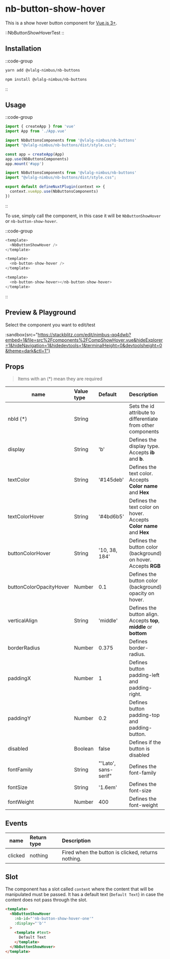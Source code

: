 # nb-button-show-hover

This is a show hover button component for [Vue.js 3+](https://vuejs.org/).

::NbButtonShowHoverTest
::

## Installation

::code-group
  ```bash [Yarn]
  yarn add @vlalg-nimbus/nb-buttons
  ```
  ```bash [NPM]
  npm install @vlalg-nimbus/nb-buttons
  ```
::

## Usage

::code-group
  ```js [Vue 3]
  import { createApp } from 'vue'
  import App from './App.vue'

  import NbButtonsComponents from '@vlalg-nimbus/nb-buttons'
  import "@vlalg-nimbus/nb-buttons/dist/style.css";

  const app = createApp(App)
  app.use(NbButtonsComponents)
  app.mount('#app')
  ```
  ```js [Nuxt 3]
  import NbButtonsComponents from '@vlalg-nimbus/nb-buttons'
  import "@vlalg-nimbus/nb-buttons/dist/style.css";
  
  export default defineNuxtPlugin(context => {
    context.vueApp.use(NbButtonsComponents)
  })
  ```
::

To use, simply call the component, in this case it will be `NbButtonShowHover` or `nb-button-show-hover`.

::code-group
  ```js [Mode 1]
  <template>
    <NbButtonShowHover />
  </template>
  ```
  ```js [Mode 2]
  <template>
    <nb-button-show-hover />
  </template>
  ```
  ```js [Mode 3]
  <template>
    <nb-button-show-hover></nb-button-show-hover>
  </template>
  ```
::

## Preview & Playground

Select the component you want to edit/test

:sandbox{src="https://stackblitz.com/edit/nimbus-qq4dwb?embed=1&file=src%2Fcomponents%2FCompShowHover.vue&hideExplorer=1&hideNavigation=1&hidedevtools=1&terminalHeight=0&devtoolsheight=0&theme=dark&ctl=1"}

## Props

> Items with an (*) mean they are required

| name    | Value type | Default | Description |
| ------- | :--------- | :------ | :---------------------------- |
| nbId (*)    | String     |        | Sets the id attribute to differentiate from other components |
| display     | String     | 'b'    | Defines the display type. Accepts **ib** and **b**. |
| textColor   | String     | '#145deb'  | Defines the text color. Accepts **Color name** and **Hex** |
| textColorHover   | String     | '#4bd6b5'  | Defines the text color on hover. Accepts **Color name** and **Hex** |
| buttonColorHover   | String     | '10, 38, 184'  | Defines the button color (background) on hover. Accepts **RGB** |
| buttonColorOpacityHover   | Number     | 0.1  | Defines the button color (background) opacity on hover. |
| verticalAlign   | String     | 'middle'  | Defines the button align. Accepts **top**, **middle** or **bottom** |
| borderRadius    | Number     |  0.375    | Defines border-radius. |
| paddingX    | Number     |  1      | Defines button padding-left and padding-right. |
| paddingY    | Number     |  0.2    | Defines button padding-top and padding-button. |
| disabled    | Boolean    |  false  | Defines if the button is disabled  |
| fontFamily   | String     | "'Lato', sans-serif"  | Defines the font-family |
| fontSize   | String     | '1.6em'  | Defines the font-size |
| fontWeight   | Number     | 400  | Defines the font-weight |

## Events

| name    | Return type | Description |
| ------- | :--------- | :---------------------------- |
| clicked | nothing | Fired when the button is clicked, returns nothing. |

## Slot

The component has a slot called `content` where the content that will be manipulated must be passed. It has a default text (`Default Text`) in case the content does not pass through the slot.

```html
<template>
  <NbButtonShowHover
    :nb-id="'nb-button-show-hover-one'"
    :display="'b'"
  >
    <template #text>
      Default Text
    </template>
  </NbButtonShowHover>
</template>
```
